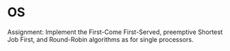 # OS
Assignment: Implement the First-Come First-Served, preemptive Shortest Job First, and Round-Robin algorithms as for single processors.
